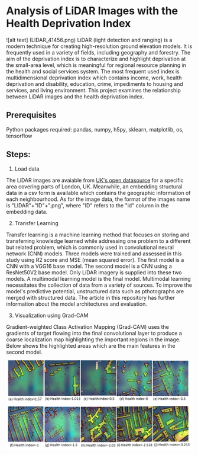 # Analysis of LiDAR Images with the Health Deprivation Index
![alt text] (LIDAR_41456.png)
LiDAR (light detection and ranging) is a modern technique for creating high-resolution ground 
elevation models. It is frequently used in a variety of fields, including geography and forestry. 
The aim of the deprivation index is to characterize and highlight deprivation at the small-area level, 
which is meaningful for regional resource planning in the health and social services system. The 
most frequent used index is multidimensional deprivation index which contains income, work, 
health deprivation and disability, education, crime, impediments to housing and services, and 
living environment. This project examines the relationship between 
LiDAR images and the health deprivation index.

## Prerequisites

Python packages required: pandas, numpy, h5py, sklearn, matplotlib, os, tensorflow

## Steps: 

1. Load data

The LiDAR images are avaiable from [UK's open datasource](https://data.gov.uk/dataset/f0db0249-f17b-4036-9e65-309148c97ce4/national-lidar-programme) for a specific area covering parts of London, UK. Meanwhile, an embedding structural data in a csv form is available which contains the geographic information of each neighbourhood. As for the image data, the format of the images name is "LIDAR"+"ID"+".png", where "ID" refers to the "id" column in the embedding data.

2. Transfer Learning

Transfer learning is a machine learning method that focuses on storing and transferring knowledge 
learned while addressing one problem to a different but related problem, which is commonly used 
in convolutional neural network (CNN) models. Three models were trained and assessed in this study using R2 score and MSE (mean squared error). The first model is a CNN with a VGG16 base model. The second model is a CNN using a ResNet50V2 base model. Only LiDAR imagery is supplied into these two models. A multimodal learning model is the final model. Multimodal learning necessitates the collection of data from a variety of sources. To improve the model's predictive potential, unstructured data such as pthotographs are merged with structured data. The article in this repository has further information about the model architectures and evaluation. 

3. Visualization using Grad-CAM

Gradient-weighted Class Activation Mapping (Grad-CAM) uses the gradients of target flowing 
into the final convolutional layer to produce a coarse localization map highlighting the important 
regions in the image. Below shows the highlighted areas which are the main features in the second model. 

![alt text](Grad-CAM.png)
